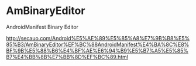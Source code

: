 # AmBinaryEditor

AndroidManifest Binary Editor

http://secauo.com/Android%E5%AE%89%E5%85%A8%E7%9B%B8%E5%85%B3/AmBinaryEditor%EF%BC%88AndroidManifest%E4%BA%8C%E8%BF%9B%E5%88%B6%E4%BF%AE%E6%94%B9%E5%B7%A5%E5%85%B7%E4%BB%8B%E7%BB%8D%EF%BC%89.html


